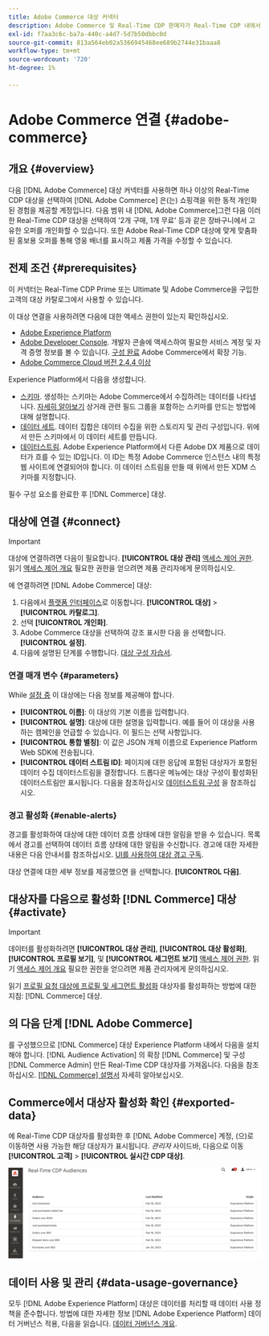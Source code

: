 ```yaml
---
title: Adobe Commerce 대상 커넥터
description: Adobe Commerce 및 Real-Time CDP 판매자가 Real-Time CDP 내에서 구축 및 관리되는 고객 대상에 맞게 맞춤화된, 관련성이 높은 사이트 콘텐츠 및 프로모션을 제공하여 쇼핑 경험을 개인화하는 방법을 알아봅니다.
exl-id: f7aa3c6c-ba7a-440c-a4d7-5d7b50dbbc0d
source-git-commit: 813a564eb02a5366945468ee689b2744e31baaa8
workflow-type: tm+mt
source-wordcount: '720'
ht-degree: 1%

---
```


# Adobe Commerce 연결 {#adobe-commerce}

## 개요 {#overview}

다음 [!DNL Adobe Commerce] 대상 커넥터를 사용하면 하나 이상의 Real-Time CDP 대상을 선택하여 [!DNL Adobe Commerce] 은(는) 쇼핑객을 위한 동적 개인화된 경험을 제공할 계정입니다. 다음 범위 내 [!DNL Adobe Commerce]그런 다음 이러한 Real-Time CDP 대상을 선택하여 &#39;2개 구매, 1개 무료&#39; 등과 같은 장바구니에서 고유한 오퍼를 개인화할 수 있습니다. 또한 Adobe Real-Time CDP 대상에 맞게 맞춤화된 홍보용 오퍼를 통해 영웅 배너를 표시하고 제품 가격을 수정할 수 있습니다.

## 전제 조건 {#prerequisites}

이 커넥터는 Real-Time CDP Prime 또는 Ultimate 및 Adobe Commerce을 구입한 고객의 대상 카탈로그에서 사용할 수 있습니다.

이 대상 연결을 사용하려면 다음에 대한 액세스 권한이 있는지 확인하십시오.

- [Adobe Experience Platform](https://experience.adobe.com/)
- [Adobe Developer Console](https://developer.adobe.com/developer-console/docs/guides/getting-started/). 개발자 콘솔에 액세스하여 필요한 서비스 계정 및 자격 증명 정보를 볼 수 있습니다. [구성 완료](https://experienceleague.adobe.com/docs/commerce-admin/customers/customers-menu/audience-activation.html#configure-the-extension) Adobe Commerce에서 확장 기능.
- [Adobe Commerce Cloud 버전 2.4.4 이상](https://business.adobe.com/products/magento/magento-commerce.html)

Experience Platform에서 다음을 생성합니다.

- [스키마](../../../xdm/schema/composition.md). 생성하는 스키마는 Adobe Commerce에서 수집하려는 데이터를 나타냅니다. [자세히 알아보기](https://experienceleague.adobe.com/docs/commerce-merchant-services/experience-platform-connector/fundamentals/update-xdm.html) 상거래 관련 필드 그룹을 포함하는 스키마를 만드는 방법에 대해 설명합니다.
- [데이터 세트](../../../catalog/datasets/user-guide.md#create). 데이터 집합은 데이터 수집을 위한 스토리지 및 관리 구성입니다. 위에서 만든 스키마에서 이 데이터 세트를 만듭니다.
- [데이터스트림](../../../edge/datastreams/overview.md#create). Adobe Experience Platform에서 다른 Adobe DX 제품으로 데이터가 흐를 수 있는 ID입니다. 이 ID는 특정 Adobe Commerce 인스턴스 내의 특정 웹 사이트에 연결되어야 합니다. 이 데이터 스트림을 만들 때 위에서 만든 XDM 스키마를 지정합니다.

필수 구성 요소를 완료한 후 [!DNL Commerce] 대상.

## 대상에 연결 {#connect}

>[!IMPORTANT]
> 
>대상에 연결하려면 다음이 필요합니다. **[!UICONTROL 대상 관리]** [액세스 제어 권한](/help/access-control/home.md#permissions). 읽기 [액세스 제어 개요](/help/access-control/ui/overview.md) 필요한 권한을 얻으려면 제품 관리자에게 문의하십시오.

에 연결하려면 [!DNL Adobe Commerce] 대상:

1. 다음에서 [플랫폼 인터페이스](https://experience.adobe.com/platform/)로 이동합니다. **[!UICONTROL 대상]** > **[!UICONTROL 카탈로그]**.
1. 선택 **[!UICONTROL 개인화]**.
1. Adobe Commerce 대상을 선택하여 강조 표시한 다음 을 선택합니다. **[!UICONTROL 설정]**.
1. 다음에 설명된 단계를 수행합니다. [대상 구성 자습서](../../ui/connect-destination.md).

### 연결 매개 변수 {#parameters}

While [설정 중](../../ui/connect-destination.md) 이 대상에는 다음 정보를 제공해야 합니다.

- **[!UICONTROL 이름]**: 이 대상의 기본 이름을 입력합니다.
- **[!UICONTROL 설명]**: 대상에 대한 설명을 입력합니다. 예를 들어 이 대상을 사용하는 캠페인을 언급할 수 있습니다. 이 필드는 선택 사항입니다.
- **[!UICONTROL 통합 별칭]**: 이 값은 JSON 개체 이름으로 Experience Platform Web SDK에 전송됩니다.
- **[!UICONTROL 데이터 스트림 ID]**: 페이지에 대한 응답에 포함된 대상자가 포함된 데이터 수집 데이터스트림을 결정합니다. 드롭다운 메뉴에는 대상 구성이 활성화된 데이터스트림만 표시됩니다. 다음을 참조하십시오 [데이터스트림 구성](../../../edge/datastreams/overview.md) 을 참조하십시오.

### 경고 활성화 {#enable-alerts}

경고를 활성화하여 대상에 대한 데이터 흐름 상태에 대한 알림을 받을 수 있습니다. 목록에서 경고를 선택하여 데이터 흐름 상태에 대한 알림을 수신합니다. 경고에 대한 자세한 내용은 다음 안내서를 참조하십시오. [UI를 사용하여 대상 경고 구독](../../ui/alerts.md).

대상 연결에 대한 세부 정보를 제공했으면 을 선택합니다. **[!UICONTROL 다음]**.

## 대상자를 다음으로 활성화 [!DNL Commerce] 대상 {#activate}

>[!IMPORTANT]
> 
>데이터를 활성화하려면 **[!UICONTROL 대상 관리]**, **[!UICONTROL 대상 활성화]**, **[!UICONTROL 프로필 보기]**, 및 **[!UICONTROL 세그먼트 보기]** [액세스 제어 권한](/help/access-control/home.md#permissions). 읽기 [액세스 제어 개요](/help/access-control/ui/overview.md) 필요한 권한을 얻으려면 제품 관리자에게 문의하십시오.

읽기 [프로필 요청 대상에 프로필 및 세그먼트 활성화](../../ui/activate-profile-request-destinations.md) 대상자를 활성화하는 방법에 대한 지침: [!DNL Commerce] 대상.

## 의 다음 단계 [!DNL Adobe Commerce]

를 구성했으므로 [!DNL Commerce] 대상 Experience Platform 내에서 다음을 설치해야 합니다. [!DNL Audience Activation] 의 확장 [!DNL Commerce] 및 구성 [!DNL Commerce Admin] 만든 Real-Time CDP 대상자를 가져옵니다. 다음을 참조하십시오. [[!DNL Commerce] 설명서](https://experienceleague.adobe.com/docs/commerce-admin/customers/customers-menu/audience-activation.html) 자세히 알아보십시오.

## Commerce에서 대상자 활성화 확인 {#exported-data}

에 Real-Time CDP 대상자를 활성화한 후 [!DNL Adobe Commerce] 계정, (으)로 이동하면 사용 가능한 해당 대상자가 표시됩니다. _관리자_ 사이드바, 다음으로 이동 **[!UICONTROL 고객]** > **[!UICONTROL 실시간 CDP 대상]**.

![Real-Time CDP 대상 대시보드](../../assets/catalog/personalization/adobe-commerce/audience-library.png)

## 데이터 사용 및 관리 {#data-usage-governance}

모두 [!DNL Adobe Experience Platform] 대상은 데이터를 처리할 때 데이터 사용 정책을 준수합니다. 방법에 대한 자세한 정보 [!DNL Adobe Experience Platform] 데이터 거버넌스 적용, 다음을 읽습니다. [데이터 거버넌스 개요](/help/data-governance/home.md).
